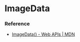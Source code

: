 ImageData
=========
### Reference
- [ImageData() - Web APIs | MDN](https://developer.mozilla.org/en-US/docs/Web/API/ImageData/ImageData)
